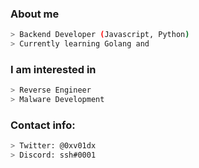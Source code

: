 ### About me

```bash
> Backend Developer (Javascript, Python)
> Currently learning Golang and 
```
### I am interested in
```bash
> Reverse Engineer
> Malware Development 
```

### Contact info:
```bash
> Twitter: @0xv01dx
> Discord: ssh#0001
```
